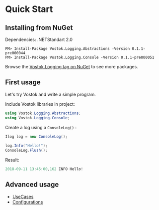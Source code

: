 # Quick Start

## Installing from NuGet

Dependencies: .NETStandart 2.0

```aspnet
PM> Install-Package Vostok.Logging.Abstractions -Version 0.1.1-pre000044
PM> Install-Package Vostok.Logging.Console -Version 0.1.1-pre000051
```

Browse the [Vostok.Logging tag on NuGet](https://www.nuget.org/packages?q=Vostok.Logging) to see more packages.

## First usage

Let's try Vostok and write a simple program.

Include Vostok libraries in project:

```csharp
using Vostok.Logging.Abstractions;
using Vostok.Logging.Console;
```

Create a log using a `ConsoleLog()` :

```csharp
Ilog log = new ConsoleLog();
            
log.Info("Hello!");
ConsoleLog.Flush();
```

Result:

```csharp
2018-09-11 13:45:00,162 INFO Hello!
```

## Advanced usage

* [UseCases]()
* [Configurations]()

